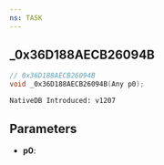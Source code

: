 ```yaml
---
ns: TASK
---
```

## _0x36D188AECB26094B

```c
// 0x36D188AECB26094B
void _0x36D188AECB26094B(Any p0);
```

```
NativeDB Introduced: v1207
```

## Parameters
* **p0**:
